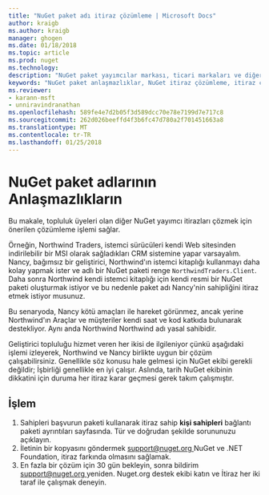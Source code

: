 ```yaml
---
title: "NuGet paket adı itiraz çözümleme | Microsoft Docs"
author: kraigb
ms.author: kraigb
manager: ghogen
ms.date: 01/18/2018
ms.topic: article
ms.prod: nuget
ms.technology: 
description: "NuGet paket yayımcılar markası, ticari markaları ve diğer çakışma durumlarında ilgili arasındaki uyuşmazlıkların çözümü çözmek için işlemi."
keywords: "NuGet paket anlaşmazlıklar, NuGet itiraz çözümleme, itiraz çözümleme işlemi"
ms.reviewer:
- karann-msft
- unniravindranathan
ms.openlocfilehash: 589fe4e7d2b05f3d589dcc70e78e7199d7e717c8
ms.sourcegitcommit: 262d026beeffd4f3b6fc47d780a2f701451663a8
ms.translationtype: MT
ms.contentlocale: tr-TR
ms.lasthandoff: 01/25/2018
---
```

# <a name="resolving-disputes-over-nuget-package-names"></a>NuGet paket adlarının Anlaşmazlıkların

Bu makale, topluluk üyeleri olan diğer NuGet yayımcı itirazları çözmek için önerilen çözümleme işlemi sağlar.

Örneğin, Northwind Traders, istemci sürücüleri kendi Web sitesinden indirilebilir bir MSI olarak sağladıkları CRM sistemine yapar varsayalım. Nancy, bağımsız bir geliştirici, Northwind'ın istemci kitaplığı kullanmayı daha kolay yapmak ister ve adlı bir NuGet paketi renge `NorthwindTraders.Client`. Daha sonra Northwind kendi istemci kitaplığı için kendi resmi bir NuGet paketi oluşturmak istiyor ve bu nedenle paket adı Nancy'nin sahipliğini itiraz etmek istiyor musunuz.

Bu senaryoda, Nancy kötü amaçları ile hareket görünmez, ancak yerine Northwind'ın Araçlar ve müşteriler kendi saat ve kod katkıda bulunarak destekliyor. Aynı anda Northwind Northwind adı yasal sahibidir.

Geliştirici topluluğu hizmet veren her ikisi de ilgileniyor çünkü aşağıdaki işlemi izleyerek, Northwind ve Nancy birlikte uygun bir çözüm çalışabilirsiniz. Genellikle söz konusu hale gelmesi için NuGet ekibi gerekli değildir; İşbirliği genellikle en iyi çalışır. Aslında, tarih NuGet ekibinin dikkatini için duruma her itiraz karar geçmesi gerek takım çalışmıştır.

## <a name="process"></a>İşlem

1. Sahipleri başvurun paketi kullanarak itiraz sahip **kişi sahipleri** bağlantı paketi ayrıntıları sayfasında. Tür ve doğrudan şekilde sorununuzu açıklayın.
1. İletinin bir kopyasını göndermek [ support@nuget.org ](mailto:support@nuget.org) NuGet ve .NET Foundation, itiraz farkında olmasını sağlamak.
1. En fazla bir çözüm için 30 gün bekleyin, sonra bildirim [ support@nuget.org ](mailto:support@nuget.org) yeniden. Nuget.org destek ekibi katın ve İtiraz her iki taraf ile çalışmak deneyin.
